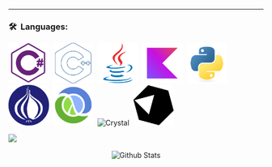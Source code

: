 ---

### 🛠 &nbsp;Languages:

<p>
<img src="https://github.com/devicons/devicon/blob/master/icons/csharp/csharp-line.svg" title="C#" alt="CSharp" width="80" height="80"/>&nbsp;
<img src="https://github.com/devicons/devicon/blob/master/icons/cplusplus/cplusplus-line.svg" title="C++" alt="CPlusPlus" width="80" height="80"/>&nbsp;
<img src="https://github.com/devicons/devicon/blob/master/icons/java/java-original.svg" title="Java" alt="Java" width="80" height="80"/>&nbsp;
<img src="https://github.com/devicons/devicon/blob/master/icons/kotlin/kotlin-original.svg" title="Kotlin" alt="Kotlin" width="80" height="80"/>&nbsp;
<img src="https://github.com/devicons/devicon/blob/master/icons/python/python-original.svg" title="Python" alt="Python" width="80" height="80"/>&nbsp;
<img src="https://github.com/devicons/devicon/blob/master/icons/perl/perl-original.svg" title="Perl" alt="Perl" width="80" height="80"/>&nbsp;
<img src="https://github.com/devicons/devicon/blob/master/icons/clojure/clojure-original.svg" title="Clojure" alt="Clojure" width="80" height="80"/>&nbsp;
<img src="https://github.com/Spontifex/Spontifex/blob/main/crystal-invert.svg#gh-dark-mode-only" title="Crystal" alt="Crystal" width="80" height="80"/>&nbsp;
<img src="https://github.com/devicons/devicon/blob/master/icons/crystal/crystal-original.svg#gh-light-mode-only" title="Crystal" alt="Crystal" width="80" height="80"/>&nbsp;
</picture>
</p>
<picture>
<source 
  srcset="https://github-readme-stats.vercel.app/api?username=anuraghazra&show_icons=true&theme=dark"
  media="(prefers-color-scheme: dark)"
/>
<source
  srcset="https://github-readme-stats.vercel.app/api?username=anuraghazra&show_icons=true"
  media="(prefers-color-scheme: light), (prefers-color-scheme: no-preference)"
/>
<img src="https://github-readme-stats.vercel.app/api?username=anuraghazra&show_icons=true" />
</picture>

<p align="center">
        <img src="https://raw.githubusercontent.com/bornmay/bornmay/Update/svg/Bottom.svg" alt="Github Stats" />
</p>
